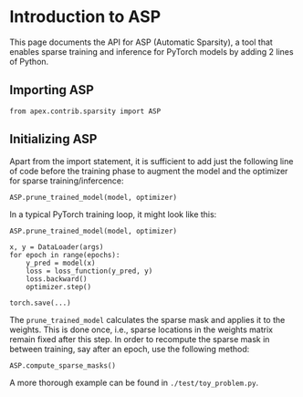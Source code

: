 # Introduction to ASP

This page documents the API for ASP (Automatic Sparsity), a tool that enables sparse training and inference for PyTorch models by adding 2 lines of Python.

## Importing ASP
```
from apex.contrib.sparsity import ASP
```

## Initializing ASP

Apart from the import statement, it is sufficient to add just the following line of code before the training phase to augment the model and the optimizer for sparse training/infercence:
```
ASP.prune_trained_model(model, optimizer)
```

In a typical PyTorch training loop, it might look like this:

```
ASP.prune_trained_model(model, optimizer)

x, y = DataLoader(args)
for epoch in range(epochs):
    y_pred = model(x)
    loss = loss_function(y_pred, y)
    loss.backward()
    optimizer.step()

torch.save(...)
```
The `prune_trained_model` calculates the sparse mask and applies it to the weights. This is done once, i.e., sparse locations in the weights matrix remain fixed after this step. In order to recompute the sparse mask in between training, say after an epoch, use the following method:

```
ASP.compute_sparse_masks()
```

A more thorough example can be found in `./test/toy_problem.py`. 
